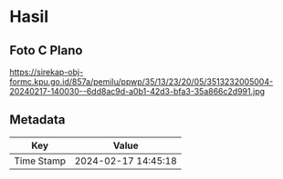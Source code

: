 # Hasil

## Foto C Plano

https://sirekap-obj-formc.kpu.go.id/857a/pemilu/ppwp/35/13/23/20/05/3513232005004-20240217-140030--6dd8ac9d-a0b1-42d3-bfa3-35a866c2d991.jpg


## Metadata

| Key        | Value               |
| ---------- | ------------------- |
| Time Stamp | 2024-02-17 14:45:18 |



